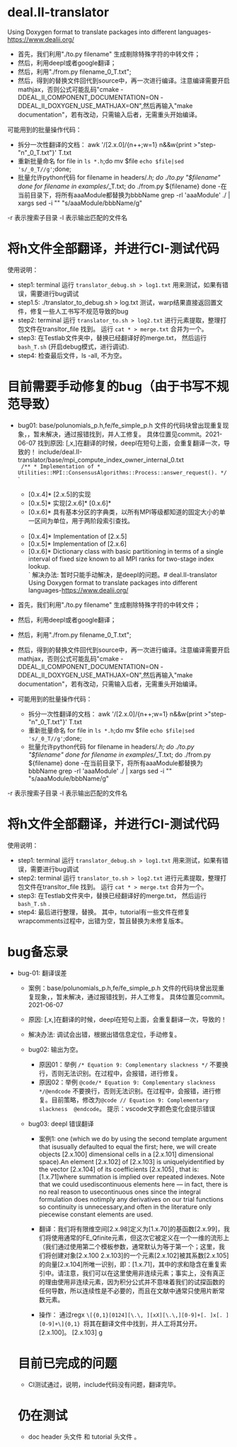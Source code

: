 # deal.II-translator
Using Doxygen format to translate packages into different languages-https://www.dealii.org/

- 首先，我们利用"./to.py filename" 生成剔除特殊字符的中转文件；
- 然后，利用deepl或者google翻译；
- 然后，利用"./from.py filename_0_T.txt";
- 然后，得到的替换文件回代到source中，再一次进行编译。注意编译需要开启mathjax，否则公式可能乱码"cmake -DDEAL_II_COMPONENT_DOCUMENTATION=ON -DDEAL_II_DOXYGEN_USE_MATHJAX=ON",然后再输入"make documentation"，若有改动，只需输入后者，无需重头开始编译。

可能用到的批量操作代码：
- 拆分一次性翻译的文档：
awk '/\[2.x.0\]/{n++;w=1} n&&w{print >"step-"n"_0_T.txt"}' T.txt
- 重新批量命名
for file in `ls *.h`;do mv $file `echo $file|sed 's/_0_T//g'`;done;
- 批量允许python代码
for filename in headers/*.h; do
        ./to.py "$filename" 
done
for filename in examples/*_T.txt; do
        ./from.py ${filename} 
done
-在当前目录下，将所有aaaModule都替换为bbbName
grep -rl 'aaaModule' ./  | xargs sed -i "" "s/aaaModule/bbbName/g"

-r 表示搜索子目录
-l 表示输出匹配的文件名


# 将h文件全部翻译，并进行CI-测试代码 
使用说明：
- step1: terminal 运行 `translator_debug.sh > log1.txt` 用来测试，如果有错误，需要进行bug调试
- step1.5: ./translator_to_debug.sh > log.txt 测试，warp结果直接返回置文件，修复一些人工书写不规范导致的bug
- step2: terminal 运行 `translator_to.sh > log2.txt` 进行元素提取，整理打包文件在transltor_file 找到。 运行 `cat * > merge.txt` 合并为一个。
- step3: 在Testlab文件夹中，替换已经翻译好的merge.txt， 然后运行  `bash_T.sh` (开启debug模式，进行调试).
- step4: 检查最后文件，ls -all, 不为空。

# 目前需要手动修复的bug（由于书写不规范导致）
- bug01: base/polunomials_p.h,fe/fe_simple_p.h 文件的代码块曾出现重复现象，，暂未解决，通过报错找到，并人工修复。 具体位置见commit。2021-06-07 
  找到原因: [,x,]在翻译的时候，deepl在短句上面，会重复翻译一次，导致的！
include/deal.II-translator/base/mpi_compute_index_owner_internal_0.txt     
  ` 
        /**
        * Implementation of
        * Utilities::MPI::ConsensusAlgorithms::Process::answer_request().
        */  
  `
  `
  * [0.x.4]*
           [2.x.5]的实现           
  * [0.x.5]*
           实现[2.x.6]* [0.x.6]*           
  * [0.x.6]*
         具有基本分区的字典类，以所有MPI等级都知道的固定大小的单一区间为单位，用于两阶段索引查找。       
  `
  `
  * [0.x.4]*
           Implementation of            [2.x.5]           
  * [0.x.5]*
           Implementation of            [2.x.6]           
  * [0.x.6]*
         Dictionary class with basic partitioning in terms of a single         interval of fixed size known to all MPI ranks for two-stage index         lookup.       
  `
  解决办法: 暂时只能手动解决，是deepl的问题。# deal.II-translator
Using Doxygen format to translate packages into different languages-https://www.dealii.org/

- 首先，我们利用"./to.py filename" 生成剔除特殊字符的中转文件；
- 然后，利用deepl或者google翻译；
- 然后，利用"./from.py filename_0_T.txt";
- 然后，得到的替换文件回代到source中，再一次进行编译。注意编译需要开启mathjax，否则公式可能乱码"cmake -DDEAL_II_COMPONENT_DOCUMENTATION=ON -DDEAL_II_DOXYGEN_USE_MATHJAX=ON",然后再输入"make documentation"，若有改动，只需输入后者，无需重头开始编译。

- 可能用到的批量操作代码：
  - 拆分一次性翻译的文档：
awk '/\[2.x.0\]/{n++;w=1} n&&w{print >"step-"n"_0_T.txt"}' T.txt
  - 重新批量命名
for file in `ls *.h`;do mv $file `echo $file|sed 's/_0_T//g'`;done;
  - 批量允许python代码
for filename in headers/*.h; do
        ./to.py "$filename" 
done
for filename in examples/*_T.txt; do
        ./from.py ${filename} 
done
-在当前目录下，将所有aaaModule都替换为bbbName
grep -rl 'aaaModule' ./  | xargs sed -i "" "s/aaaModule/bbbName/g"

-r 表示搜索子目录
-l 表示输出匹配的文件名


# 将h文件全部翻译，并进行CI-测试代码 
使用说明：
- step1: terminal 运行 `translator_debug.sh > log1.txt` 用来测试，如果有错误，需要进行bug调试
- step2: terminal 运行 `translator_to.sh > log2.txt` 进行元素提取，整理打包文件在transltor_file 找到。 运行 `cat * > merge.txt` 合并为一个。
- step3: 在Testlab文件夹中，替换已经翻译好的merge.txt， 然后运行  `bash_T.sh` .
- step4: 最后进行整理，替换。 其中，tutorial有一些文件在修复wrapcomments过程中，出错为空，暂且替换为未修复版本。

# bug备忘录
- bug-01: 翻译误差
  - 案例：base/polunomials_p.h,fe/fe_simple_p.h 文件的代码块曾出现重复现象，，暂未解决，通过报错找到，并人工修复。 具体位置见commit。2021-06-07 
  - 原因: [,x,]在翻译的时候，deepl在短句上面，会重复翻译一次，导致的！
  - 解决办法: 调试会出错，根据出错信息定位，手动修复。
  


  - bug02: 输出为空。
    - 原因01：举例  `/* Equation 9: Complementary slackness */`  不要换行，否则无法识别。在过程中，会报错，进行修复。
    - 原因02：举例  `@code/* Equation 9: Complementary slackness */@endcode`  不要换行，否则无法识别。在过程中，会报错，进行修复。目前策略，修改为`@code // Equation 9: Complementary slackness  @endcode`。 提示：vscode文字颜色变化会提示错误

  - bug03: deepl 错误翻译
    - 案例1: one (which we do by using the second template argument that isusually defaulted to equal the first; here, we will create objects [2.x.100] dimensional cells in a  [2.x.101]  dimensional space).An element  [2.x.102]  of  [2.x.103]  is uniquelyidentified by the vector  [2.x.104]  of its coefficients [2.x.105] , that is:[1.x.71]where summation  is implied over repeated indexes. Note that we could usediscontinuous elements here &mdash; in fact, there is no real reason to usecontinuous ones since the integral formulation does notimply any derivatives on our trial functions so continuity is unnecessary,and often in the literature only piecewise constant elements are used.
    - 翻译：我们将有限维空间[2.x.98]定义为[1.x.70]的基函数[2.x.99]，我们将使用通常的FE_Qfinite元素，但这次它被定义在一个一维的流形上（我们通过使用第二个模板参数，通常默认为等于第一个；这里，我们将创建对象[2.x.100 2.x.103]的一个元素[2.x.102]被其系数[2.x.105]的向量[2.x.104]所唯一识别，即：[1.x.71]，其中的求和隐含在重复索引中。请注意，我们可以在这里使用非连续元素；事实上，没有真正的理由使用非连续元素，因为积分公式并不意味着我们的试探函数的任何导数，所以连续性是不必要的，而且在文献中通常只使用片断常数元素。

    - 操作： 通过regx `\[{0,1}[0124][\.\, ][xX][\.\,][0-9]+[. ]x[. ][0-9]+\]{0,1} `将其在翻译文件中找到，并人工将其分开。[2.x.100]。 [2.x.103]
g





  # 目前已完成的问题
  - CI测试通过，说明，include代码没有问题，翻译完毕。
  
  
  # 仍在测试
  - doc header 头文件 和 tutorial 头文件 。

